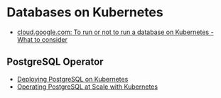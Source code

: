 # Databases on Kubernetes
* [cloud.google.com: To run or not to run a database on Kubernetes - What to consider](https://cloud.google.com/blog/products/databases/to-run-or-not-to-run-a-database-on-kubernetes-what-to-consider)

## PostgreSQL Operator
* [Deploying PostgreSQL on Kubernetes](https://www.slideshare.net/vyruss000/deploying-postgresql-on-kubernetes)
* [Operating PostgreSQL at Scale with Kubernetes](https://www.slideshare.net/jkatz05/operating-postgresql-at-scale-with-kubernetes-137132067)
